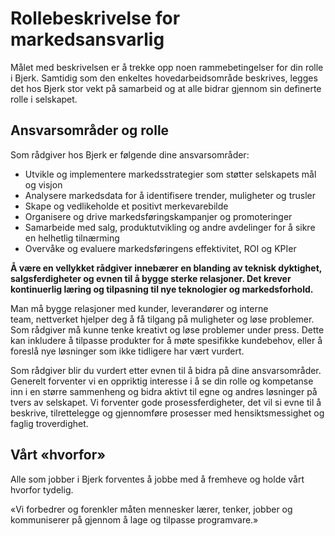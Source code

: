# Rollebeskrivelse for markedsansvarlig

Målet med beskrivelsen er å trekke opp noen rammebetingelser for din rolle i
Bjerk. Samtidig som den enkeltes hovedarbeidsområde beskrives, legges det hos
Bjerk stor vekt på samarbeid og at alle bidrar gjennom sin definerte rolle i
selskapet.

## Ansvarsområder og rolle

Som rådgiver hos Bjerk er følgende dine ansvarsområder:

- Utvikle og implementere markedsstrategier som støtter selskapets mål og visjon
- Analysere markedsdata for å identifisere trender, muligheter og trusler
- Skape og vedlikeholde et positivt merkevarebilde
- Organisere og drive markedsføringskampanjer og promoteringer
- Samarbeide med salg, produktutvikling og andre avdelinger for å sikre en helhetlig tilnærming
- Overvåke og evaluere markedsføringens effektivitet, ROI og KPIer

**Å være en vellykket rådgiver innebærer en blanding av teknisk dyktighet, salgsferdigheter
og evnen til å bygge sterke relasjoner. Det krever kontinuerlig læring og tilpasning
til nye teknologier og markedsforhold.**

Man må bygge relasjoner med kunder, leverandører og interne team, nettverket hjelper deg å
få tilgang på muligheter og løse problemer. Som rådgiver må kunne tenke kreativt og løse
problemer under press. Dette kan inkludere å tilpasse produkter for å møte spesifikke
kundebehov, eller å foreslå nye løsninger som ikke tidligere har vært vurdert.

Som rådgiver blir du vurdert etter evnen til å bidra på dine
ansvarsområder. Generelt forventer vi en oppriktig interesse i å se din rolle og
kompetanse inn i en større sammenheng og bidra aktivt til egne og andres løsninger
på tvers av selskapet. Vi forventer gode prosessferdigheter, det vil si evne til å
beskrive, tilrettelegge og gjennomføre prosesser med hensiktsmessighet og faglig
troverdighet.

## Vårt «hvorfor»

Alle som jobber i Bjerk forventes å jobbe med å fremheve og holde vårt hvorfor
tydelig.

«Vi forbedrer og forenkler måten mennesker lærer, tenker, jobber og kommuniserer
på gjennom å lage og tilpasse programvare.»
